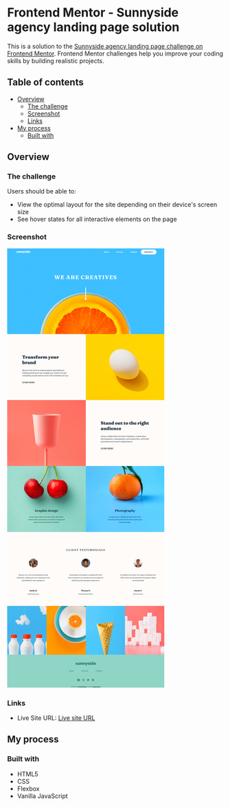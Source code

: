 # Frontend Mentor - Sunnyside agency landing page solution

This is a solution to the [Sunnyside agency landing page challenge on Frontend Mentor](https://www.frontendmentor.io/challenges/sunnyside-agency-landing-page-7yVs3B6ef). Frontend Mentor challenges help you improve your coding skills by building realistic projects.

## Table of contents

- [Overview](#overview)
  - [The challenge](#the-challenge)
  - [Screenshot](#screenshot)
  - [Links](#links)
- [My process](#my-process)
  - [Built with](#built-with)  

## Overview

### The challenge

Users should be able to:

- View the optimal layout for the site depending on their device's screen size
- See hover states for all interactive elements on the page

### Screenshot

![finished challenge screenshot](https://github.com/lscena/FrontendMentorSunnysideAgency/blob/main/screenshot.png?raw=true)

### Links

- Live Site URL: [Live site URL](https://lscena.github.io/FrontendMentorSunnysideAgency/)

## My process

### Built with

- HTML5
- CSS
- Flexbox
- Vanilla JavaScript